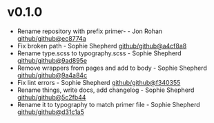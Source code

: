 # v0.1.0

 * Rename repository with prefix primer- - Jon Rohan [github/github@ec8774a](https://github.com/github/github/commit/ec8774a)
 * Fix broken path - Sophie Shepherd [github/github@a4cf8a8](https://github.com/github/github/commit/a4cf8a8)
 * Rename type.scss to typography.scss - Sophie Shepherd [github/github@9ad895e](https://github.com/github/github/commit/9ad895e)
 * Remove wrappers from pages and add to body - Sophie Shepherd [github/github@9a4a84c](https://github.com/github/github/commit/9a4a84c)
 * Fix lint errors - Sophie Shepherd [github/github@f340355](https://github.com/github/github/commit/f340355)
 * Rename things, write docs, add changelog - Sophie Shepherd [github/github@5c2fb44](https://github.com/github/github/commit/5c2fb44)
 * Rename it to typography to match primer file - Sophie Shepherd [github/github@d31c1a5](https://github.com/github/github/commit/d31c1a5)